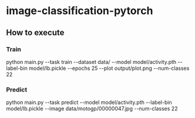 # image-classification-pytorch

## How to execute 

### Train
python main.py --task train --dataset data/ --model model/activity.pth --label-bin model/lb.pickle --epochs 25 --plot output/plot.png --num-classes 22


### Predict 
python main.py --task predict --model model/activity.pth --label-bin model/lb.pickle --image data/motogp/00000047.jpg --num-classes 22
